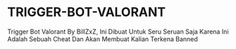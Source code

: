 # TRIGGER-BOT-VALORANT
Trigger Bot Valorant By BillZxZ, Ini Dibuat Untuk Seru Seruan Saja Karena Ini Adalah Sebuah Cheat Dan Akan Membuat Kalian Terkena Banned 

